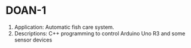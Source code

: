 # DOAN-1 
1. Application: 
  Automatic fish care system.
2. Descriptions: 
  C++ programming to control Arduino Uno R3 and some sensor devices
